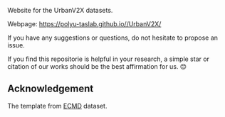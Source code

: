Website for the UrbanV2X datasets.

Webpage: https://polyu-taslab.github.io//UrbanV2X/

If you have any suggestions or questions, do not hesitate to propose an issue.

If you find this repositorie is helpful in your research, a simple star or citation of our works should be the best affirmation for us. :blush: 

## Acknowledgement
The template from [ECMD](arclab-hku.github.io/ecmd/) dataset.

